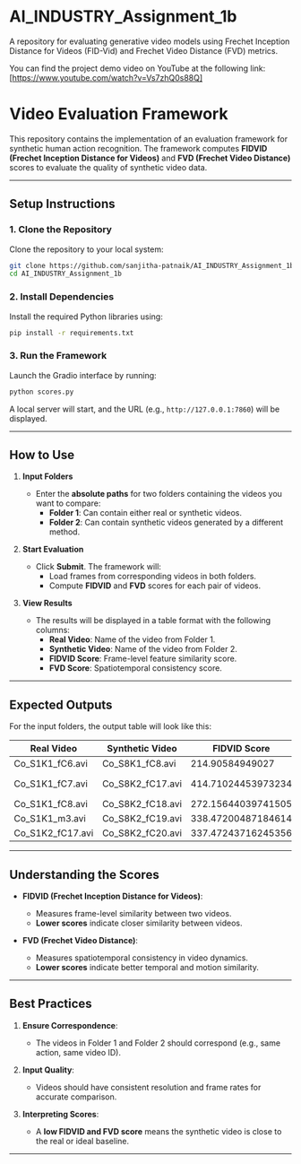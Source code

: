 # AI_INDUSTRY_Assignment_1b
A repository for evaluating generative video models using Frechet Inception Distance for Videos (FID-Vid) and Frechet Video Distance (FVD) metrics.

You can find the project demo video on YouTube at the following link: [https://www.youtube.com/watch?v=Vs7zhQ0s88Q]

# Video Evaluation Framework

This repository contains the implementation of an evaluation framework for synthetic human action recognition. The framework computes **FIDVID (Frechet Inception Distance for Videos)** and **FVD (Frechet Video Distance)** scores to evaluate the quality of synthetic video data.

---

## **Setup Instructions**

### 1. Clone the Repository
Clone the repository to your local system:
```bash
git clone https://github.com/sanjitha-patnaik/AI_INDUSTRY_Assignment_1b.git
cd AI_INDUSTRY_Assignment_1b
```

### 2. Install Dependencies
Install the required Python libraries using:
```bash
pip install -r requirements.txt
```

### 3. Run the Framework
Launch the Gradio interface by running:
```bash
python scores.py
```
A local server will start, and the URL (e.g., `http://127.0.0.1:7860`) will be displayed.

---

## **How to Use**

1. **Input Folders**
   - Enter the **absolute paths** for two folders containing the videos you want to compare:
     - **Folder 1**: Can contain either real or synthetic videos.
     - **Folder 2**: Can contain synthetic videos generated by a different method.

2. **Start Evaluation**
   - Click **Submit**. The framework will:
     - Load frames from corresponding videos in both folders.
     - Compute **FIDVID** and **FVD** scores for each pair of videos.

3. **View Results**
   - The results will be displayed in a table format with the following columns:
     - **Real Video**: Name of the video from Folder 1.
     - **Synthetic Video**: Name of the video from Folder 2.
     - **FIDVID Score**: Frame-level feature similarity score.
     - **FVD Score**: Spatiotemporal consistency score.

---

## **Expected Outputs**

For the input folders, the output table will look like this:

| **Real Video**      | **Synthetic Video**  | **FIDVID Score**      | **FVD Score**          |
|---------------------|----------------------|-----------------------|------------------------|
| Co_S1K1_fC6.avi     | Co_S8K1_fC8.avi     | 214.90584949027       | 1.935691333872461e-9   |
| Co_S1K1_fC7.avi     | Co_S8K2_fC17.avi    | 414.71024453973234    | 4.3130710279307615e-9  |
| Co_S1K1_fC8.avi     | Co_S8K2_fC18.avi    | 272.15644039741505    | 1.431334933393025e-8   |
| Co_S1K1_m3.avi      | Co_S8K2_fC19.avi    | 338.47200487184614    | 7.185410256372668e-9   |
| Co_S1K2_fC17.avi    | Co_S8K2_fC20.avi    | 337.47243716245356    | 3.581631395395524e-9   |

---

## **Understanding the Scores**

- **FIDVID (Frechet Inception Distance for Videos)**:
  - Measures frame-level similarity between two videos.
  - **Lower scores** indicate closer similarity between videos.

- **FVD (Frechet Video Distance)**:
  - Measures spatiotemporal consistency in video dynamics.
  - **Lower scores** indicate better temporal and motion similarity.

---

## **Best Practices**

1. **Ensure Correspondence**:
   - The videos in Folder 1 and Folder 2 should correspond (e.g., same action, same video ID).

2. **Input Quality**:
   - Videos should have consistent resolution and frame rates for accurate comparison.

3. **Interpreting Scores**:
   - A **low FIDVID and FVD score** means the synthetic video is close to the real or ideal baseline.

---


